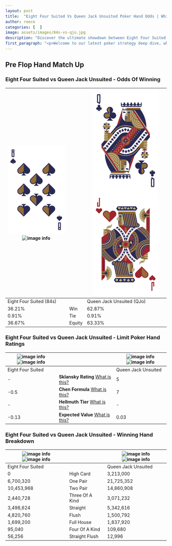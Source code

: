 ```yaml
---
layout: post
title:  "Eight Four Suited Vs Queen Jack Unsuited Poker Hand Odds | Which Is The Better Hand In Poker? A Complete Guide"
author: reece
categories: [  ]
image: assets/images/84s-vs-qjo.jpg
description: "Discover the ultimate showdown between Eight Four Suited and Queen Jack Unsuited in poker! Uncover the odds, strategies, and scenarios where one hand triumphs over the other. Get ready to up your poker game with this thrilling analysis."
first_paragraph: "<p>Welcome to our latest poker strategy deep dive, where we're pitting two distinct hands against each other in a high-stakes showdown: Eight Four Suited vs Queen Jack Unsuited.</p><p>In the dynamic world of poker, every decision counts, and knowing which hand holds the upper hand is key to your success at the table.</p><p>In this article, we'll dissect these two hands, explore the scenarios where one dominates the other, and equip you with the knowledge to make strategic choices that can tip the odds in your favor.</p><p>Get ready to unravel the intriguing dynamics of these poker hands and elevate your game to new heights.</p>"
---
```




[comment]: # (sp0)

## Pre Flop Hand Match Up

<div class="table hand-ratings" markdown="1"> 



### Eight Four Suited vs Queen Jack Unsuited - Odds Of Winning


    
| ![image info](assets/images/hand1/8.png) ![image info](assets/images/hand1/4s.png) |  | ![image info](assets/images/hand2/q.png) ![image info](assets/images/hand2/jo.png) |
| -------- | -------- | -------- |
| Eight Four Suited (84s) |  | Queen Jack Unsuited (QJo) |
| 36.21% | Win | 62.87% |
| 0.91% | Tie | 0.91% |
| 36.67% | Equity | 63.33% |




[comment]: # (sp1)



### Eight Four Suited vs Queen Jack Unsuited - Limit Poker Hand Ratings


    
| ![image info](https://www.riverpairs.com/assets/images/hand1/8.png) ![image info](https://www.riverpairs.com/assets/images/hand1/4s.png) |  | ![image info](https://www.riverpairs.com/assets/images/hand2/q.png) ![image info](https://www.riverpairs.com/assets/images/hand2/jo.png) |
| -------- | -------- | -------- |
| Eight Four Suited |  | Queen Jack Unsuited |
| - | **Sklansky Rating** [What is this?](/sklansky-rating-explained) | 5 |
| -0.5 | **Chen Formula** [What is this?](/chen-formula-explained) | 7 |
| - | **Hellmuth Tier** [What is this?](/Hellmuth-tier-explained) | - |
| -0.13 | **Expected Value** [What is this?](/expected-value-explained) | 0.03 |




[comment]: # (sp2)



### Eight Four Suited vs Queen Jack Unsuited - Winning Hand Breakdown


    
| ![image info](https://www.riverpairs.com/assets/images/hand1/8.png) ![image info](https://www.riverpairs.com/assets/images/hand1/4s.png) |  | ![image info](https://www.riverpairs.com/assets/images/hand2/q.png) ![image info](https://www.riverpairs.com/assets/images/hand2/jo.png) |
| -------- | -------- | -------- |
| Eight Four Suited |  | Queen Jack Unsuited |
| 0 | High Card | 3,213,000 |
| 6,700,320 | One Pair | 21,725,352 |
| 10,453,968 | Two Pair | 14,860,908 |
| 2,440,728 | Three Of A Kind | 3,071,232 |
| 3,498,624 | Straight | 5,342,616 |
| 4,820,760 | Flush | 1,500,792 |
| 1,699,200 | Full House | 1,837,920 |
| 95,040 | Four Of A Kind | 109,680 |
| 56,256 | Straight Flush | 12,996 |




[comment]: # (sp3)



</div>

[comment]: # (sp4)



[comment]: # (sp5)

